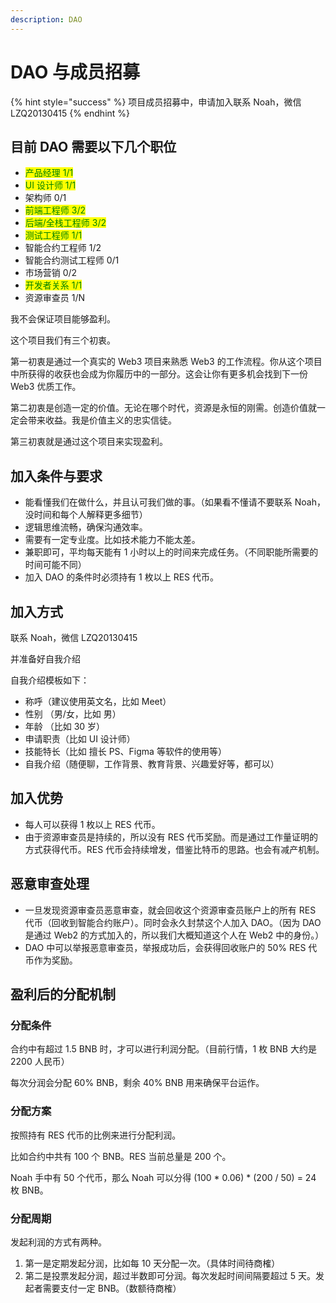 ```yaml
---
description: DAO
---
```


# DAO 与成员招募

{% hint style="success" %}
项目成员招募中，申请加入联系 Noah，微信 LZQ20130415
{% endhint %}

## 目前 DAO 需要以下几个职位

* <mark style="color:green;">产品经理 1/1</mark>
* <mark style="color:green;">UI 设计师 1/1</mark>
* 架构师 0/1
* <mark style="color:green;">前端工程师 3/2</mark>
* <mark style="color:green;">后端/全栈工程师 3/2</mark>
* <mark style="color:green;">测试工程师 1/1</mark>
* 智能合约工程师 1/2
* 智能合约测试工程师 0/1
* 市场营销 0/2
* <mark style="color:green;">开发者关系 1/1</mark>
* 资源审查员 1/N

我不会保证项目能够盈利。

这个项目我们有三个初衷。

第一初衷是通过一个真实的 Web3 项目来熟悉 Web3 的工作流程。你从这个项目中所获得的收获也会成为你履历中的一部分。这会让你有更多机会找到下一份 Web3 优质工作。

第二初衷是创造一定的价值。无论在哪个时代，资源是永恒的刚需。创造价值就一定会带来收益。我是价值主义的忠实信徒。

第三初衷就是通过这个项目来实现盈利。

## 加入条件与要求

* 能看懂我们在做什么，并且认可我们做的事。（如果看不懂请不要联系 Noah，没时间和每个人解释更多细节）
* 逻辑思维流畅，确保沟通效率。
* 需要有一定专业度。比如技术能力不能太差。
* 兼职即可，平均每天能有 1 小时以上的时间来完成任务。（不同职能所需要的时间可能不同）
* 加入 DAO 的条件时必须持有 1 枚以上 RES 代币。

## 加入方式

联系 Noah，微信 LZQ20130415

并准备好自我介绍

自我介绍模板如下：

* 称呼（建议使用英文名，比如 Meet）
* 性别 （男/女，比如 男）
* 年龄 （比如 30 岁）
* 申请职责（比如 UI 设计师）
* 技能特长（比如 擅长 PS、Figma 等软件的使用等）
* 自我介绍（随便聊，工作背景、教育背景、兴趣爱好等，都可以）

## 加入优势

* 每人可以获得 1 枚以上 RES 代币。
* 由于资源审查员是持续的，所以没有 RES 代币奖励。而是通过工作量证明的方式获得代币。RES 代币会持续增发，借鉴比特币的思路。也会有减产机制。

## 恶意审查处理

* 一旦发现资源审查员恶意审查，就会回收这个资源审查员账户上的所有 RES 代币（回收到智能合约账户）。同时会永久封禁这个人加入 DAO。（因为 DAO 是通过 Web2 的方式加入的，所以我们大概知道这个人在 Web2 中的身份。）
* DAO 中可以举报恶意审查员，举报成功后，会获得回收账户的 50% RES 代币作为奖励。

## 盈利后的分配机制

### 分配条件

合约中有超过 1.5 BNB 时，才可以进行利润分配。（目前行情，1 枚 BNB 大约是 2200 人民币）

每次分润会分配 60% BNB，剩余 40% BNB 用来确保平台运作。

### 分配方案

按照持有 RES 代币的比例来进行分配利润。

比如合约中共有 100 个 BNB。RES 当前总量是 200 个。

Noah 手中有 50 个代币，那么 Noah 可以分得 (100 \* 0.06) \* (200 / 50) = 24 枚 BNB。

### 分配周期

发起利润的方式有两种。

1. 第一是定期发起分润，比如每 10 天分配一次。（具体时间待商榷）
2. 第二是投票发起分润，超过半数即可分润。每次发起时间间隔要超过 5 天。发起者需要支付一定 BNB。（数额待商榷）



##
